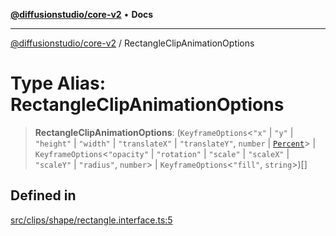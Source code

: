 [**@diffusionstudio/core-v2**](../README.md) • **Docs**

***

[@diffusionstudio/core-v2](../globals.md) / RectangleClipAnimationOptions

# Type Alias: RectangleClipAnimationOptions

> **RectangleClipAnimationOptions**: (`KeyframeOptions`\<`"x"` \| `"y"` \| `"height"` \| `"width"` \| `"translateX"` \| `"translateY"`, `number` \| [`Percent`](Percent.md)\> \| `KeyframeOptions`\<`"opacity"` \| `"rotation"` \| `"scale"` \| `"scaleX"` \| `"scaleY"` \| `"radius"`, `number`\> \| `KeyframeOptions`\<`"fill"`, `string`\>)[]

## Defined in

[src/clips/shape/rectangle.interface.ts:5](https://github.com/diffusionstudio/core-v2/blob/ce69ef92917fd6c7f2f6e872cf6c87954dee9b56/src/clips/shape/rectangle.interface.ts#L5)
